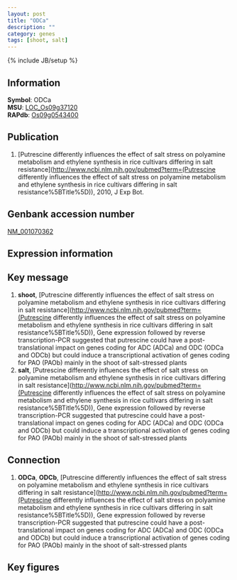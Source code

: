 ```yaml
---
layout: post
title: "ODCa"
description: ""
category: genes
tags: [shoot, salt]
---
```

{% include JB/setup %}

## Information
__Symbol__: ODCa  
__MSU__: [LOC_Os09g37120](http://rice.plantbiology.msu.edu/cgi-bin/ORF_infopage.cgi?orf=LOC_Os09g37120)  
__RAPdb__: [Os09g0543400](http://rapdb.dna.affrc.go.jp/viewer/gbrowse_details/irgsp1?name=Os09g0543400)  

## Publication
1. [Putrescine differently influences the effect of salt stress on polyamine metabolism and ethylene synthesis in rice cultivars differing in salt resistance](http://www.ncbi.nlm.nih.gov/pubmed?term=(Putrescine differently influences the effect of salt stress on polyamine metabolism and ethylene synthesis in rice cultivars differing in salt resistance%5BTitle%5D)), 2010, J Exp Bot.

## Genbank accession number
[NM_001070362](http://www.ncbi.nlm.nih.gov/nuccore/NM_001070362)

## Expression information

## Key message
1. __shoot__, [Putrescine differently influences the effect of salt stress on polyamine metabolism and ethylene synthesis in rice cultivars differing in salt resistance](http://www.ncbi.nlm.nih.gov/pubmed?term=(Putrescine differently influences the effect of salt stress on polyamine metabolism and ethylene synthesis in rice cultivars differing in salt resistance%5BTitle%5D)),  Gene expression followed by reverse transcription-PCR suggested that putrescine could have a post-translational impact on genes coding for ADC (ADCa) and ODC (ODCa and ODCb) but could induce a transcriptional activation of genes coding for PAO (PAOb) mainly in the shoot of salt-stressed plants
2. __salt__, [Putrescine differently influences the effect of salt stress on polyamine metabolism and ethylene synthesis in rice cultivars differing in salt resistance](http://www.ncbi.nlm.nih.gov/pubmed?term=(Putrescine differently influences the effect of salt stress on polyamine metabolism and ethylene synthesis in rice cultivars differing in salt resistance%5BTitle%5D)),  Gene expression followed by reverse transcription-PCR suggested that putrescine could have a post-translational impact on genes coding for ADC (ADCa) and ODC (ODCa and ODCb) but could induce a transcriptional activation of genes coding for PAO (PAOb) mainly in the shoot of salt-stressed plants

## Connection
1. __ODCa__, __ODCb__, [Putrescine differently influences the effect of salt stress on polyamine metabolism and ethylene synthesis in rice cultivars differing in salt resistance](http://www.ncbi.nlm.nih.gov/pubmed?term=(Putrescine differently influences the effect of salt stress on polyamine metabolism and ethylene synthesis in rice cultivars differing in salt resistance%5BTitle%5D)),  Gene expression followed by reverse transcription-PCR suggested that putrescine could have a post-translational impact on genes coding for ADC (ADCa) and ODC (ODCa and ODCb) but could induce a transcriptional activation of genes coding for PAO (PAOb) mainly in the shoot of salt-stressed plants

## Key figures


